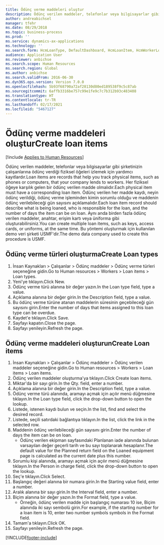 ```yaml
---
title: Ödünç verme maddeleri oluştur
description: Ödünç verilen maddeler, telefonlar veya bilgisayarlar gibi şirketinizin çalışanlarına ödünç verdiği fiziksel öğeleri izlemek için yardımcı kayıtlardır.
author: andreabichsel
manager: tfehr
ms.date: 08/29/2018
ms.topic: business-process
ms.prod: ''
ms.service: dynamics-ax-applications
ms.technology: ''
ms.search.form: HcmLoanType, DefaultDashboard, HcmLoanItem, HcmWorkerLookUp, HcmPersonnelManagementWorkspace
audience: Application User
ms.reviewer: anbichse
ms.search.scope: Human Resources
ms.search.region: Global
ms.author: anbichse
ms.search.validFrom: 2016-06-30
ms.dyn365.ops.version: Version 7.0.0
ms.openlocfilehash: 5b93f68790a72af28130d80ed189538f9c5c87ab
ms.sourcegitcommit: 6affb3316be757c99e1fe9c7c7b312b93c483408
ms.translationtype: HT
ms.contentlocale: tr-TR
ms.lasthandoff: 02/17/2021
ms.locfileid: "5467127"
---
```

# <a name="create-loan-items"></a><span data-ttu-id="80668-103">Ödünç verme maddeleri oluştur</span><span class="sxs-lookup"><span data-stu-id="80668-103">Create loan items</span></span>

[!include [Applies to Human Resources](../includes/applies-to-hr.md)]



<span data-ttu-id="80668-104">Ödünç verilen maddeler, telefonlar veya bilgisayarlar gibi şirketinizin çalışanlarına ödünç verdiği fiziksel öğeleri izlemek için yardımcı kayıtlardır.</span><span class="sxs-lookup"><span data-stu-id="80668-104">Loan items are records that help you track physical items, such as phones or computers, that your company lends to workers.</span></span> <span data-ttu-id="80668-105">Her fiziksel öğeye karşılık gelen bir ödünç verilen madde olmalıdır.</span><span class="sxs-lookup"><span data-stu-id="80668-105">Each physical item must have a corresponding loan item.</span></span> <span data-ttu-id="80668-106">Ödünç verilen her madde kaydı, neyin ödünç verildiği, ödünç verme işleminden kimin sorumlu olduğu ve maddenin ödünç verilebileceği gün sayısını açıklamalıdır.</span><span class="sxs-lookup"><span data-stu-id="80668-106">Each loan item record should describe what is being loaned, who is responsible for the loan, and the number of days the item can be on loan.</span></span> <span data-ttu-id="80668-107">Aynı anda birden fazla ödünç verilen maddeler, anahtar, erişim kartı veya üniforma gibi oluşturabilirsiniz.</span><span class="sxs-lookup"><span data-stu-id="80668-107">You can create multiple loan items, such as keys, access cards, or uniforms, at the same time.</span></span> <span data-ttu-id="80668-108">Bu yöntemi oluşturmak için kullanılan demo veri şirketi USMF'dir.</span><span class="sxs-lookup"><span data-stu-id="80668-108">The demo data company used to create this procedure is USMF.</span></span>


## <a name="create-loan-types"></a><span data-ttu-id="80668-109">Ödünç verme türleri oluşturma</span><span class="sxs-lookup"><span data-stu-id="80668-109">Create Loan types</span></span>
1. <span data-ttu-id="80668-110">İnsan Kaynakları > Çalışanlar > Ödünç maddeler > Ödünç verme türleri seçeneğine gidin.</span><span class="sxs-lookup"><span data-stu-id="80668-110">Go to Human resources > Workers > Loan items > Loan types.</span></span>
2. <span data-ttu-id="80668-111">Yeni'ye tıklayın.</span><span class="sxs-lookup"><span data-stu-id="80668-111">Click New.</span></span>
3. <span data-ttu-id="80668-112">Ödünç verme türü alanına bir değer yazın.</span><span class="sxs-lookup"><span data-stu-id="80668-112">In the Loan type field, type a value.</span></span>
4. <span data-ttu-id="80668-113">Açıklama alanına bir değer girin.</span><span class="sxs-lookup"><span data-stu-id="80668-113">In the Description field, type a value.</span></span>
5. <span data-ttu-id="80668-114">Bu ödünç verme türüne atanan maddelerin süresinin geçebileceği gün sayısını girin.</span><span class="sxs-lookup"><span data-stu-id="80668-114">Enter the number of days that items assigned to this loan type can be overdue.</span></span> 
6. <span data-ttu-id="80668-115">Kaydet'e tıklayın.</span><span class="sxs-lookup"><span data-stu-id="80668-115">Click Save.</span></span>
7. <span data-ttu-id="80668-116">Sayfayı kapatın.</span><span class="sxs-lookup"><span data-stu-id="80668-116">Close the page.</span></span>
8. <span data-ttu-id="80668-117">Sayfayı yenileyin.</span><span class="sxs-lookup"><span data-stu-id="80668-117">Refresh the page.</span></span>

## <a name="create-loan-items"></a><span data-ttu-id="80668-118">Ödünç verme maddeleri oluşturun</span><span class="sxs-lookup"><span data-stu-id="80668-118">Create Loan items</span></span>
1. <span data-ttu-id="80668-119">İnsan Kaynakları > Çalışanlar > Ödünç maddeler > Ödünç verilen maddeler seçeneğine gidin.</span><span class="sxs-lookup"><span data-stu-id="80668-119">Go to Human resources > Workers > Loan items > Loan items.</span></span>
2. <span data-ttu-id="80668-120">Ödünç verilen maddeler oluşturma'ya tıklayın.</span><span class="sxs-lookup"><span data-stu-id="80668-120">Click Create loan items.</span></span>
3. <span data-ttu-id="80668-121">Miktar'da bir sayı girin.</span><span class="sxs-lookup"><span data-stu-id="80668-121">In the Qty. field, enter a number.</span></span>
4. <span data-ttu-id="80668-122">Açıklama alanına bir değer girin.</span><span class="sxs-lookup"><span data-stu-id="80668-122">In the Description field, type a value.</span></span>
5. <span data-ttu-id="80668-123">Ödünç verme türü alanında, aramayı açmak için açılır menü düğmesine tıklayın.</span><span class="sxs-lookup"><span data-stu-id="80668-123">In the Loan type field, click the drop-down button to open the lookup.</span></span>
6. <span data-ttu-id="80668-124">Listede, istenen kaydı bulun ve seçin.</span><span class="sxs-lookup"><span data-stu-id="80668-124">In the list, find and select the desired record.</span></span>
7. <span data-ttu-id="80668-125">Listede, seçili satırdaki bağlantıya tıklayın.</span><span class="sxs-lookup"><span data-stu-id="80668-125">In the list, click the link in the selected row.</span></span>
8. <span data-ttu-id="80668-126">Maddenin ödünç verilebileceği gün sayısını girin.</span><span class="sxs-lookup"><span data-stu-id="80668-126">Enter the number of days the item can be on loan.</span></span>
    * <span data-ttu-id="80668-127">Ödünç verilen ekipman sayfasındaki Planlanan iade alanında bulunan varsayılan değer geçerli tarih ve bu sayı toplanarak hesaplanır.</span><span class="sxs-lookup"><span data-stu-id="80668-127">The default value for the Planned return field on the Loaned equipment page is calculated as the current date plus this number.</span></span>  
9. <span data-ttu-id="80668-128">Sorumlu kişi alanında, aramayı açmak için açılır menü düğmesine tıklayın.</span><span class="sxs-lookup"><span data-stu-id="80668-128">In the Person in charge field, click the drop-down button to open the lookup.</span></span>
10. <span data-ttu-id="80668-129">Seç'e tıklayın.</span><span class="sxs-lookup"><span data-stu-id="80668-129">Click Select.</span></span>
11. <span data-ttu-id="80668-130">Başlangıç değeri alanına bir numara girin.</span><span class="sxs-lookup"><span data-stu-id="80668-130">In the Starting value field, enter a number.</span></span>
12. <span data-ttu-id="80668-131">Aralık alanına bir sayı girin.</span><span class="sxs-lookup"><span data-stu-id="80668-131">In the Interval field, enter a number.</span></span>
13. <span data-ttu-id="80668-132">Biçim alanına bir değer yazın.</span><span class="sxs-lookup"><span data-stu-id="80668-132">In the Format field, type a value.</span></span>
    * <span data-ttu-id="80668-133">Örneğin, ödünç verilen madde için başlangıç numarası 10 ise, Biçim alanında iki sayı sembolü girin.</span><span class="sxs-lookup"><span data-stu-id="80668-133">For example, if the starting number for a loan item is 10, enter two number symbols symbols in the Format field.</span></span>  
14. <span data-ttu-id="80668-134">Tamam'a tıklayın.</span><span class="sxs-lookup"><span data-stu-id="80668-134">Click OK.</span></span>
15. <span data-ttu-id="80668-135">Sayfayı yenileyin.</span><span class="sxs-lookup"><span data-stu-id="80668-135">Refresh the page.</span></span>



[!INCLUDE[footer-include](../includes/footer-banner.md)]